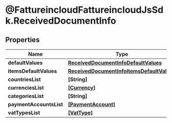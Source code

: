 # @FattureincloudFattureincloudJsSdk.ReceivedDocumentInfo

## Properties

Name | Type | Description | Notes
------------ | ------------- | ------------- | -------------
**defaultValues** | [**ReceivedDocumentInfoDefaultValues**](ReceivedDocumentInfoDefaultValues.md) |  | [optional] 
**itemsDefaultValues** | [**ReceivedDocumentInfoItemsDefaultValues**](ReceivedDocumentInfoItemsDefaultValues.md) |  | [optional] 
**countriesList** | **[String]** |  | [optional] 
**currenciesList** | [**[Currency]**](Currency.md) |  | [optional] 
**categoriesList** | **[String]** |  | [optional] 
**paymentAccountsList** | [**[PaymentAccount]**](PaymentAccount.md) |  | [optional] 
**vatTypesList** | [**[VatType]**](VatType.md) |  | [optional] 


